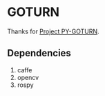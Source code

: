 # GOTURN

Thanks for [Project PY-GOTURN](https://github.com/nrupatunga/PY-GOTURN.git).

## Dependencies
1. caffe
2. opencv
3. rospy